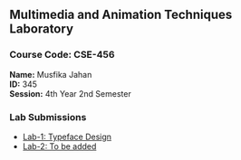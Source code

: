 ## Multimedia and Animation Techniques Laboratory

### **Course Code:** CSE-456

**Name:** Musfika Jahan <br>
**ID:** 345 <br>
**Session:** 4th Year 2nd Semester <br>
 

### Lab Submissions
- [Lab-1: Typeface Design](/Lab-1)
- [Lab-2: To be added]()


